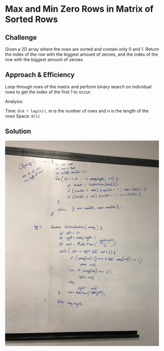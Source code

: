 # Max and Min Zero Rows in Matrix of Sorted Rows

## Challenge

Given a 2D array where the rows are sorted and contain only 0 and 1. Return the index of the row with the biggest amount of zeroes, and the index of the row with the biggest amount of zeroes.

## Approach & Efficiency

Loop through rows of the matrix and perform binary search on individual rows to get the index of the first 1 to occur.

Analysis:

Time: `O(m * log(n))`, m is the number of rows and n is the length of the rows
Space: `O(1)`

## Solution

![Whiteboarding](./assets/whiteboard.jpeg)

